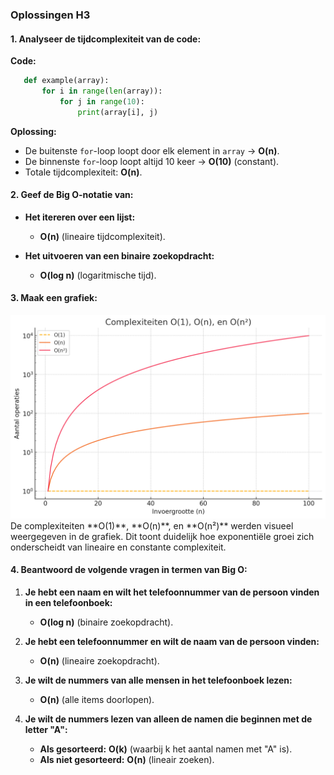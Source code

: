 ### Oplossingen H3

#### 1. Analyseer de tijdcomplexiteit van de code:

**Code:**
```python
   def example(array):
       for i in range(len(array)):
           for j in range(10):
               print(array[i], j)
```

**Oplossing:**
- De buitenste `for`-loop loopt door elk element in `array` → **O(n)**.
- De binnenste `for`-loop loopt altijd 10 keer → **O(10)** (constant).
- Totale tijdcomplexiteit: **O(n)**.

#### 2. Geef de Big O-notatie van:
- **Het itereren over een lijst:**
   - **O(n)** (lineaire tijdcomplexiteit).

- **Het uitvoeren van een binaire zoekopdracht:**
   - **O(log n)** (logaritmische tijd).

#### 3. Maak een grafiek:
<img src="./media/output.png">
De complexiteiten **O(1)**, **O(n)**, en **O(n²)** werden visueel weergegeven in de grafiek. Dit toont duidelijk hoe exponentiële groei zich onderscheidt van lineaire en constante complexiteit.

#### 4. Beantwoord de volgende vragen in termen van Big O:

1. **Je hebt een naam en wilt het telefoonnummer van de persoon vinden in een telefoonboek:**
   - **O(log n)** (binaire zoekopdracht).

2. **Je hebt een telefoonnummer en wilt de naam van de persoon vinden:**
   - **O(n)** (lineaire zoekopdracht).

3. **Je wilt de nummers van alle mensen in het telefoonboek lezen:**
   - **O(n)** (alle items doorlopen).

4. **Je wilt de nummers lezen van alleen de namen die beginnen met de letter "A":**
   - **Als gesorteerd:** **O(k)** (waarbij k het aantal namen met "A" is).
   - **Als niet gesorteerd:** **O(n)** (lineair zoeken).

